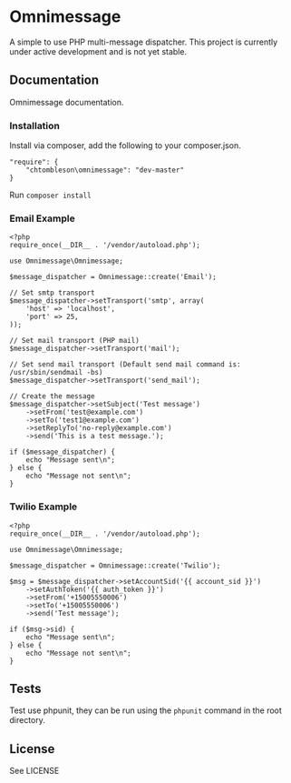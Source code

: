 # Omnimessage

A simple to use PHP multi-message dispatcher. This project is currently
under active development and is not yet stable.

## Documentation

Omnimessage documentation.

### Installation

Install via composer, add the following to your composer.json.

    "require": {
        "chtombleson\omnimessage": "dev-master"
    }

Run `composer install`

### Email Example


    <?php
    require_once(__DIR__ . '/vendor/autoload.php');

    use Omnimessage\Omnimessage;

    $message_dispatcher = Omnimessage::create('Email');

    // Set smtp transport
    $message_dispatcher->setTransport('smtp', array(
        'host' => 'localhost',
        'port' => 25,
    ));

    // Set mail transport (PHP mail)
    $message_dispatcher->setTransport('mail');

    // Set send mail transport (Default send mail command is: /usr/sbin/sendmail -bs)
    $message_dispatcher->setTransport('send_mail');

    // Create the message
    $message_dispatcher->setSubject('Test message')
        ->setFrom('test@example.com')
        ->setTo('test1@example.com')
        ->setReplyTo('no-reply@example.com')
        ->send('This is a test message.');

    if ($message_dispatcher) {
        echo "Message sent\n";
    } else {
        echo "Message not sent\n";
    }


### Twilio Example


    <?php
    require_once(__DIR__ . '/vendor/autoload.php');

    use Omnimessage\Omnimessage;

    $message_dispatcher = Omnimessage::create('Twilio');

    $msg = $message_dispatcher->setAccountSid('{{ account_sid }}')
        ->setAuthToken('{{ auth_token }}')
        ->setFrom('+15005550006')
        ->setTo('+15005550006')
        ->send('Test message');

    if ($msg->sid) {
        echo "Message sent\n";
    } else {
        echo "Message not sent\n";
    }


## Tests

Test use phpunit, they can be run using the `phpunit` command in the root directory.

## License

See LICENSE
